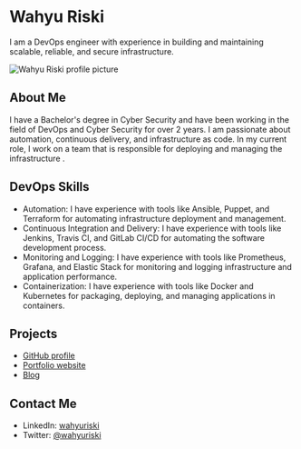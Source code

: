 # Wahyu Riski

I am a DevOps engineer with experience in building and maintaining scalable, reliable, and secure infrastructure.

![Wahyu Riski profile picture](https://github.com/wahyurap/wahyurap/blob/main/Wahyu%20Riski.png=100X200)

## About Me

I have a Bachelor's degree in Cyber Security and have been working in the field of DevOps and Cyber Security for over 2 years. I am passionate about automation, continuous delivery, and infrastructure as code. In my current role, I work on a team that is responsible for deploying and managing the infrastructure .

## DevOps Skills

- Automation: I have experience with tools like Ansible, Puppet, and Terraform for automating infrastructure deployment and management.
- Continuous Integration and Delivery: I have experience with tools like Jenkins, Travis CI, and GitLab CI/CD for automating the software development process.
- Monitoring and Logging: I have experience with tools like Prometheus, Grafana, and Elastic Stack for monitoring and logging infrastructure and application performance.
- Containerization: I have experience with tools like Docker and Kubernetes for packaging, deploying, and managing applications in containers.

## Projects

- [GitHub profile](https://github.com/wahyuriski)
- [Portfolio website](https://wahyuriski.github.io)
- [Blog](https://wahyuriski.github.io/blog)

## Contact Me

- LinkedIn: [wahyuriski](https://www.linkedin.com/in/wahyuriski)
- Twitter: [@wahyuriski](https://twitter.com/wahyuriski)
